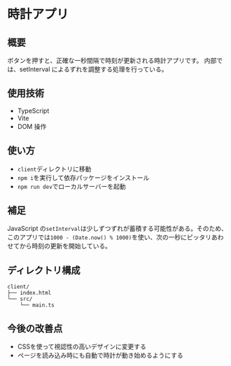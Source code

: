 # 時計アプリ

## 概要

ボタンを押すと、正確な一秒間隔で時刻が更新される時計アプリです。
内部では、setInterval によるずれを調整する処理を行っている。

## 使用技術

- TypeScript
- Vite
- DOM 操作

## 使い方

- `client`ディレクトリに移動
- `npm i`を実行して依存パッケージをインストール
- `npm run dev`でローカルサーバーを起動

## 補足
JavaScript の`setInterval`は少しずつずれが蓄積する可能性がある。そのため、このアプリでは`1000 - (Date.now() % 1000)`を使い、次の一秒にピッタリあわせてから時刻の更新を開始している。

## ディレクトリ構成

```
client/
├── index.html
└── src/
    └── main.ts
```

## 今後の改善点

- CSSを使って視認性の高いデザインに変更する
- ページを読み込み時にも自動で時計が動き始めるようにする
